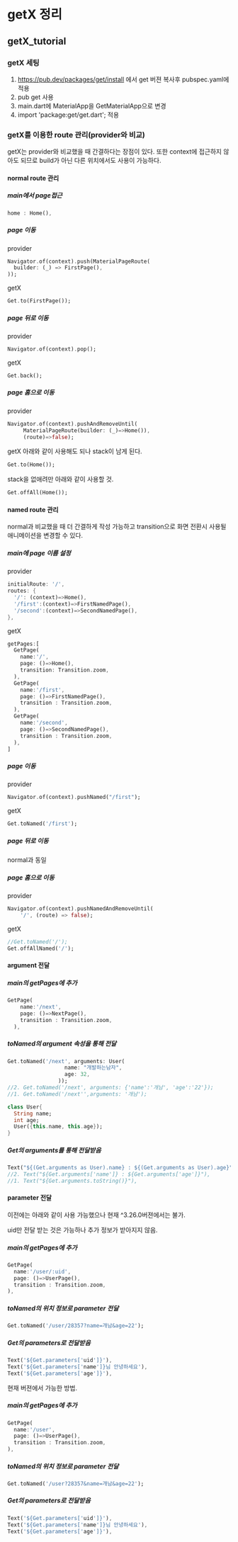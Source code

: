
# getX 정리
## getX_tutorial

### getX 세팅
1. https://pub.dev/packages/get/install 에서 get 버젼 복사후 pubspec.yaml에 적용
2. pub get 사용
3. main.dart에 MaterialApp을 GetMaterialApp으로 변경
4. import 'package:get/get.dart'; 적용

### getX를 이용한 route 관리(provider와 비교)
getX는 provider와 비교했을 때 간결하다는 장점이 있다. 또한 context에 접근하지 않아도 되므로 build가 아닌 다른 위치에서도 사용이 가능하다.

#### normal route 관리
##### main에서 page접근
```dart
home : Home(),
```
##### page 이동
provider
```dart
Navigator.of(context).push(MaterialPageRoute(
  builder: (_) => FirstPage(),
));
```
getX
```dart
Get.to(FirstPage());
```

##### page 뒤로 이동
provider
```dart
Navigator.of(context).pop();
```
getX
```dart
Get.back();
```

##### page 홈으로 이동
provider
```dart
Navigator.of(context).pushAndRemoveUntil(
     MaterialPageRoute(builder: (_)=>Home()),
     (route)=>false);
```
getX
아래와 같이 사용해도 되나 stack이 남게 된다.
```dart
Get.to(Home());
```
stack을 없애려만 아래와 같이 사용할 것.
```dart
Get.offAll(Home());
```

#### named route 관리
normal과 비교했을 때 더 간결하게 작성 가능하고 transition으로 화면 전환시 사용될 애니메이션을 변경할 수 있다.
##### main에 page 이름 설정
provider
```dart
initialRoute: '/',
routes: {
  '/': (context)=>Home(),
  '/first':(context)=>FirstNamedPage(),
  '/second':(context)=>SecondNamedPage(),
},
```
getX
```dart
getPages:[
  GetPage(
    name:'/',
    page: ()=>Home(),
    transition: Transition.zoom,
  ),
  GetPage(
    name:'/first',
    page: ()=>FirstNamedPage(),
    transition : Transition.zoom,
  ),
  GetPage(
    name:'/second',
    page: ()=>SecondNamedPage(),
    transition : Transition.zoom,
  ),
]
```

##### page 이동
provider
```dart
Navigator.of(context).pushNamed("/first");
```
getX
```dart
Get.toNamed('/first');
```
##### page 뒤로 이동
normal과 동일


##### page 홈으로 이동
provider
```dart
Navigator.of(context).pushNamedAndRemoveUntil(
    '/', (route) => false);
```
getX
```dart
//Get.toNamed('/');
Get.offAllNamed('/');
```

#### argument 전달
##### main의 getPages에 추가
```dart
GetPage(
    name:'/next',
    page: ()=>NextPage(),
    transition : Transition.zoom,
  ),
```

##### toNamed의 argument 속성을 통해 전달
```dart
Get.toNamed('/next', arguments: User(
                  name: "개발하는남자",
                  age: 32,
                ));
//2. Get.toNamed('/next', arguments: {'name':'개남', 'age':'22'});
//1. Get.toNamed('/next'',arguments: '개남');

class User{
  String name;
  int age;
  User({this.name, this.age});
}
```

##### Get의 arguments를 통해 전달받음
```dart
Text("${(Get.arguments as User).name} : ${(Get.arguments as User).age}"),
//2. Text("${Get.arguments['name']} : ${Get.arguments['age']}"),
//1. Text("${Get.arguments.toString()}"),
```

#### parameter 전달
이전에는 아래와 같이 사용 가능했으나 현재 ^3.26.0버젼에서는 불가.

uid만 전달 받는 것은 가능하나 추가 정보가 받아지지 않음.
##### main의 getPages에 추가
```dart
GetPage(
  name:'/user/:uid',
  page: ()=>UserPage(),
  transition : Transition.zoom,
),
```
##### toNamed의 위치 정보로 parameter 전달
```dart
Get.toNamed('/user/28357?name=개남&age=22');
```
##### Get의 parameters로 전달받음
```dart
Text('${Get.parameters['uid']}'),
Text('${Get.parameters['name']}님 안녕하세요'),
Text('${Get.parameters['age']}'),
```

현재 버젼에서 가능한 방법.
##### main의 getPages에 추가
```dart
GetPage(
  name:'/user',
  page: ()=>UserPage(),
  transition : Transition.zoom,
),
```
##### toNamed의 위치 정보로 parameter 전달
```dart
Get.toNamed('/user?28357&name=개남&age=22');
```
##### Get의 parameters로 전달받음
```dart
Text('${Get.parameters['uid']}'),
Text('${Get.parameters['name']}님 안녕하세요'),
Text('${Get.parameters['age']}'),
```
